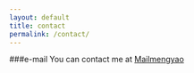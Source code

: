 ```yaml
---
layout: default
title: contact
permalink: /contact/
---
```


###e-mail
You can contact me at [Mailmengyao](mailto:mengyaojia120gmail.com)
